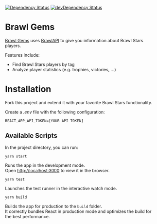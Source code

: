
[![Dependency Status](https://img.shields.io/david/tiagomotasantos/brawl-gems)](https://david-dm.org/tiagomotasantos/brawl-gems)
[![devDependency Status](https://img.shields.io/david/dev/tiagomotasantos/brawl-gems)](https://david-dm.org/tiagomotasantos/brawl-gems?type=dev)

# Brawl Gems

[Brawl Gems](http://brawl-gems.herokuapp.com) uses [BrawlAPI](https://api-docs.starlist.pro/) to give you information about Brawl Stars players.

Features include:

- Find Brawl Stars players by tag
- Analyze player statistics (e.g. trophies, victories, ...)

# Installation

Fork this project and extend it with your favorite Brawl Stars functionality.

Create a *.env* file with the following configuration:

```
REACT_APP_API_TOKEN=[YOUR API TOKEN]
```

## Available Scripts

In the project directory, you can run:

```
yarn start
```

Runs the app in the development mode.<br />
Open [http://localhost:3000](http://localhost:3000) to view it in the browser.

```
yarn test
```

Launches the test runner in the interactive watch mode.<br />

```
yarn build
```

Builds the app for production to the `build` folder.<br />
It correctly bundles React in production mode and optimizes the build for the best performance.
